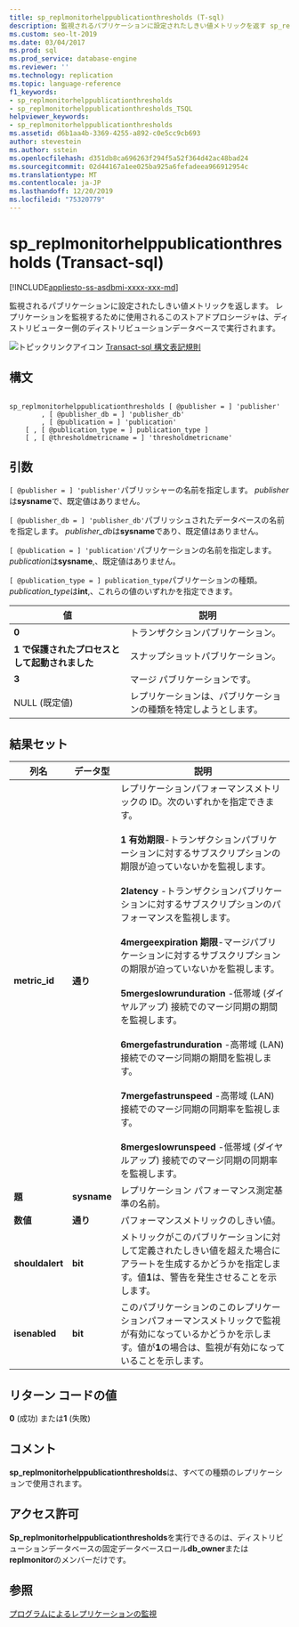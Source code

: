```yaml
---
title: sp_replmonitorhelppublicationthresholds (T-sql)
description: 監視されるパブリケーションに設定されたしきい値メトリックを返す sp_replmonitorhelppublicationthresholds ストアドプロシージャについて説明します。
ms.custom: seo-lt-2019
ms.date: 03/04/2017
ms.prod: sql
ms.prod_service: database-engine
ms.reviewer: ''
ms.technology: replication
ms.topic: language-reference
f1_keywords:
- sp_replmonitorhelppublicationthresholds
- sp_replmonitorhelppublicationthresholds_TSQL
helpviewer_keywords:
- sp_replmonitorhelppublicationthresholds
ms.assetid: d6b1aa4b-3369-4255-a892-c0e5cc9cb693
author: stevestein
ms.author: sstein
ms.openlocfilehash: d351db8ca696263f294f5a52f364d42ac48bad24
ms.sourcegitcommit: 02d44167a1ee025ba925a6fefadeea966912954c
ms.translationtype: MT
ms.contentlocale: ja-JP
ms.lasthandoff: 12/20/2019
ms.locfileid: "75320779"
---
```

# <a name="sp_replmonitorhelppublicationthresholds-transact-sql"></a>sp_replmonitorhelppublicationthresholds (Transact-sql)
[!INCLUDE[appliesto-ss-asdbmi-xxxx-xxx-md](../../includes/appliesto-ss-asdbmi-xxxx-xxx-md.md)]

  監視されるパブリケーションに設定されたしきい値メトリックを返します。 レプリケーションを監視するために使用されるこのストアドプロシージャは、ディストリビューター側のディストリビューションデータベースで実行されます。  
  
 ![トピックリンクアイコン](../../database-engine/configure-windows/media/topic-link.gif "トピック リンク アイコン") [Transact-sql 構文表記規則](../../t-sql/language-elements/transact-sql-syntax-conventions-transact-sql.md)  
  
## <a name="syntax"></a>構文  
  
```  
  
sp_replmonitorhelppublicationthresholds [ @publisher = ] 'publisher'  
        , [ @publisher_db = ] 'publisher_db'  
        , [ @publication = ] 'publication'   
    [ , [ @publication_type = ] publication_type ]   
    [ , [ @thresholdmetricname = ] 'thresholdmetricname'  
```  
  
## <a name="arguments"></a>引数  
`[ @publisher = ] 'publisher'`パブリッシャーの名前を指定します。 *publisher*は**sysname**で、既定値はありません。  
  
`[ @publisher_db = ] 'publisher_db'`パブリッシュされたデータベースの名前を指定します。 *publisher_db*は**sysname**であり、既定値はありません。  
  
`[ @publication = ] 'publication'`パブリケーションの名前を指定します。 *publication*は**sysname**,、既定値はありません。  
  
`[ @publication_type = ] publication_type`パブリケーションの種類。 *publication_type*は**int**,、これらの値のいずれかを指定できます。  
  
|値|説明|  
|-----------|-----------------|  
|**0**|トランザクションパブリケーション。|  
|**1 で保護されたプロセスとして起動されました**|スナップショットパブリケーション。|  
|**3**|マージ パブリケーションです。|  
|NULL (既定値)|レプリケーションは、パブリケーションの種類を特定しようとします。|  
  
## <a name="result-sets"></a>結果セット  
  
|列名|データ型|説明|  
|-----------------|---------------|-----------------|  
|**metric_id**|**通り**|レプリケーションパフォーマンスメトリックの ID。次のいずれかを指定できます。<br /><br /> **1 有効期限**-トランザクションパブリケーションに対するサブスクリプションの期限が迫っていないかを監視します。<br /><br /> **2latency** -トランザクションパブリケーションに対するサブスクリプションのパフォーマンスを監視します。<br /><br /> **4mergeexpiration 期限**-マージパブリケーションに対するサブスクリプションの期限が迫っていないかを監視します。<br /><br /> **5mergeslowrunduration** -低帯域 (ダイヤルアップ) 接続でのマージ同期の期間を監視します。<br /><br /> **6mergefastrunduration** -高帯域 (LAN) 接続でのマージ同期の期間を監視します。<br /><br /> **7mergefastrunspeed** -高帯域 (LAN) 接続でのマージ同期の同期率を監視します。<br /><br /> **8mergeslowrunspeed** -低帯域 (ダイヤルアップ) 接続でのマージ同期の同期率を監視します。|  
|**題**|**sysname**|レプリケーション パフォーマンス測定基準の名前。|  
|**数値**|**通り**|パフォーマンスメトリックのしきい値。|  
|**shouldalert**|**bit**|メトリックがこのパブリケーションに対して定義されたしきい値を超えた場合にアラートを生成するかどうかを指定します。値**1**は、警告を発生させることを示します。|  
|**isenabled**|**bit**|このパブリケーションのこのレプリケーションパフォーマンスメトリックで監視が有効になっているかどうかを示します。値が**1**の場合は、監視が有効になっていることを示します。|  
  
## <a name="return-code-values"></a>リターン コードの値  
 **0** (成功) または**1** (失敗)  
  
## <a name="remarks"></a>コメント  
 **sp_replmonitorhelppublicationthresholds**は、すべての種類のレプリケーションで使用されます。  
  
## <a name="permissions"></a>アクセス許可  
 **Sp_replmonitorhelppublicationthresholds**を実行できるのは、ディストリビューションデータベースの固定データベースロール**db_owner**または**replmonitor**のメンバーだけです。  
  
## <a name="see-also"></a>参照  
 [プログラムによるレプリケーションの監視](../../relational-databases/replication/monitor/programmatically-monitor-replication.md)  
  
  
